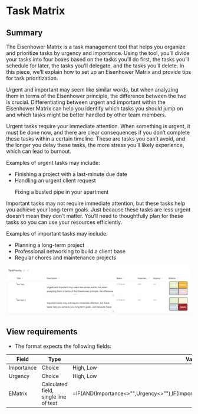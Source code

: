 <h1>Task Matrix</h1>
<h2>Summary</h2>
<p>The Eisenhower Matrix is a task management tool that helps you organize and prioritize tasks by urgency and importance. Using the tool, you’ll divide your tasks into four boxes based on the tasks you’ll do first, the tasks you’ll schedule for later, the tasks you’ll delegate, and the tasks you’ll delete. In this piece, we’ll explain how to set up an Eisenhower Matrix and provide tips for task prioritization.</p>
<p>
Urgent and important may seem like similar words, but when analyzing them in terms of the Eisenhower principle, the difference between the two is crucial. Differentiating between urgent and important within the Eisenhower Matrix can help you identify which tasks you should jump on and which tasks might be better handled by other team members. </p>

<p>Urgent tasks require your immediate attention. When something is urgent, it must be done now, and there are clear consequences if you don’t complete these tasks within a certain timeline. These are tasks you can’t avoid, and the longer you delay these tasks, the more stress you’ll likely experience, which can lead to burnout.</p>

<p>Examples of urgent tasks may include:</p>

<ul dir="auto">
<li>Finishing a project with a last-minute due date</li>

<li>Handling an urgent client request</li>

Fixing a busted pipe in your apartment</li>
</ul>
<p>Important tasks may not require immediate attention, but these tasks help you achieve your long-term goals. Just because these tasks are less urgent doesn’t mean they don’t matter. You’ll need to thoughtfully plan for these tasks so you can use your resources efficiently.</p>
<p>Examples of important tasks may include:</p>

<ul dir="auto">
<li>Planning a long-term project</li>

<li>Professional networking to build a client base</li>

<li>Regular chores and maintenance projects</li>
</ul>
<p><img src="assets/EisenhowerMatrix.png"></p>
<h2>View requirements</h2>
<ul dir="auto">
<li>The format expects the following fields:</li>
</ul>
<table>
<thead>
<tr>
<th>Field</th>
<th>Type</th>
<th>Values</th>
</tr>
</thead>
<tbody>
<tr>
<td>Importance</td>
<td>Choice</td>
<td>High, 
Low</td>
</tr>
<tr>
<td>Urgency</td>
<td>Choice</td>
<td>High, 
Low</td>
</tr>
<tr>
<td>EMatrix</td>
<td>Calculated field, single line of text</td>
<td>=IF(AND(Importance<>"",Urgency<>""),IF(Importance="High",2,1)&"."&IF(Urgency="High",2,1),"")</td>
</tr>

</tbody>
</table>

